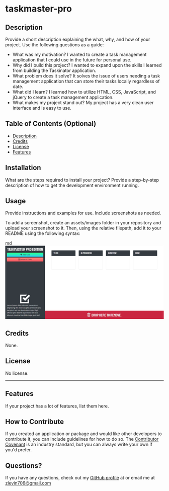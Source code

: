 # taskmaster-pro

  ## Description

  Provide a short description explaining the what, why, and how of your project. Use the following questions as a guide:
  
  - What was my motivation? I wanted to create a task management application that I could use in the future for personal use.
  - Why did I build this project? I wanted to expand upon the skills I learned from building the Taskinator application.
  - What problem does it solve? It solves the issue of users needing a task management application that can store their tasks locally regardless of date.
  - What did I learn? I learned how to utilize HTML, CSS, JavaScript, and jQuery to create a task management application.
  - What makes my project stand out? My project has a very clean user interface and is easy to use.
  
  
  ## Table of Contents (Optional)
  
  - [Description](#description)
  - [Credits](#credits)
  - [License](#license)
  - [Features](#features)

  ## Installation

  What are the steps required to install your project? Provide a step-by-step description of how to get the development environment running.

  ## Usage

  Provide instructions and examples for use. Include screenshots as needed.
  
  To add a screenshot, create an assets/images folder in your repository and upload your screenshot to it. Then, using the relative filepath, add it to your README using the following syntax:

  md
  ![Taskmaster Pro Screenshot](assets/taskmaster-pro-screenshot.png)
  
  ## Credits

  None.
  ## License

  No license.

  ---

  ## Features
  
  If your project has a lot of features, list them here.

  ## How to Contribute

  If you created an application or package and would like other developers to contribute it, you can include guidelines for how to do so. The [Contributor Covenant](https://www.contributor-covenant.org/) is an industry standard, but you can always write your own if you'd prefer.


  ## Questions?
  If you have any questions, check out my [GitHub profile](https://github.com/zachary-levin) at or email me at [zlevin706@gmail.com](mailto:zlevin706@gmail.com)
